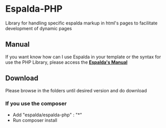 Espalda-PHP
===========

Library for handling specific espalda markup in html's pages to facilitate development of dynamic pages

Manual
------
If you want know how can I use Espalda in your template or the syntax for use the PHP Library, please access the __[Espalda's Manual](http://guilhermemar.github.io/Espalda-PHP/docs/manual/#/overview "Access Espalda Manual site")__

Download
--------
Please browse in the folders until desired version and do download

### If you use the composer

* Add "espalda/espalda-php" : "*"
* Run composer install

